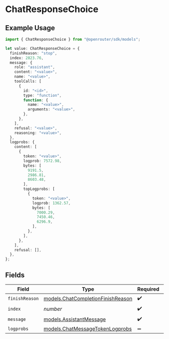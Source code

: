 # ChatResponseChoice

## Example Usage

```typescript
import { ChatResponseChoice } from "@openrouter/sdk/models";

let value: ChatResponseChoice = {
  finishReason: "stop",
  index: 2823.76,
  message: {
    role: "assistant",
    content: "<value>",
    name: "<value>",
    toolCalls: [
      {
        id: "<id>",
        type: "function",
        function: {
          name: "<value>",
          arguments: "<value>",
        },
      },
    ],
    refusal: "<value>",
    reasoning: "<value>",
  },
  logprobs: {
    content: [
      {
        token: "<value>",
        logprob: 7572.98,
        bytes: [
          9191.5,
          2986.81,
          8603.48,
        ],
        topLogprobs: [
          {
            token: "<value>",
            logprob: 1362.57,
            bytes: [
              7000.29,
              7450.46,
              6296.9,
            ],
          },
        ],
      },
    ],
    refusal: [],
  },
};
```

## Fields

| Field                                                                        | Type                                                                         | Required                                                                     | Description                                                                  |
| ---------------------------------------------------------------------------- | ---------------------------------------------------------------------------- | ---------------------------------------------------------------------------- | ---------------------------------------------------------------------------- |
| `finishReason`                                                               | [models.ChatCompletionFinishReason](../models/chatcompletionfinishreason.md) | :heavy_check_mark:                                                           | N/A                                                                          |
| `index`                                                                      | *number*                                                                     | :heavy_check_mark:                                                           | N/A                                                                          |
| `message`                                                                    | [models.AssistantMessage](../models/assistantmessage.md)                     | :heavy_check_mark:                                                           | N/A                                                                          |
| `logprobs`                                                                   | [models.ChatMessageTokenLogprobs](../models/chatmessagetokenlogprobs.md)     | :heavy_minus_sign:                                                           | N/A                                                                          |